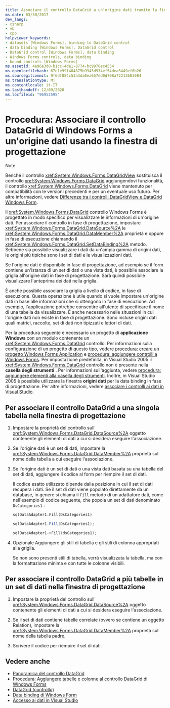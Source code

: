 ```yaml
---
title: Associare il controllo DataGrid a un'origine dati tramite la finestra di progettazione
ms.date: 03/30/2017
dev_langs:
- csharp
- vb
- cpp
helpviewer_keywords:
- datasets [Windows Forms], binding to DataGrid control
- data binding [Windows Forms], DataGrid control
- DataGrid control [Windows Forms], data binding
- Windows Forms controls, data binding
- bound controls [Windows Forms]
ms.assetid: 4e96e3d0-b1cc-4de1-8774-bc9970ec4554
ms.openlocfilehash: 67e1e99f404875b9945d934ef54dea3449ef6b26
ms.sourcegitcommit: 9f6df084c53a3da0ea657ed0d708a72213683084
ms.translationtype: MT
ms.contentlocale: it-IT
ms.lasthandoff: 12/09/2020
ms.locfileid: "96952595"
---
```

# <a name="how-to-bind-the-windows-forms-datagrid-control-to-a-data-source-using-the-designer"></a>Procedura: Associare il controllo DataGrid di Windows Forms a un'origine dati usando la finestra di progettazione

> [!NOTE]
> Benché il controllo <xref:System.Windows.Forms.DataGridView> sostituisca il controllo <xref:System.Windows.Forms.DataGrid> aggiungendovi funzionalità, il controllo <xref:System.Windows.Forms.DataGrid> viene mantenuto per compatibilità con le versioni precedenti e per un eventuale uso futuro. Per altre informazioni, vedere [Differenze tra i controlli DataGridView e DataGrid Windows Form](differences-between-the-windows-forms-datagridview-and-datagrid-controls.md).

 Il <xref:System.Windows.Forms.DataGrid> controllo Windows Forms è progettato in modo specifico per visualizzare le informazioni di un'origine dati. Per associare il controllo in fase di progettazione, impostare <xref:System.Windows.Forms.DataGrid.DataSource%2A> le <xref:System.Windows.Forms.DataGrid.DataMember%2A> proprietà e oppure in fase di esecuzione chiamando il <xref:System.Windows.Forms.DataGrid.SetDataBinding%2A> metodo. Sebbene sia possibile visualizzare i dati da un'ampia gamma di origini dati, le origini più tipiche sono i set di dati e le visualizzazioni dati.

 Se l'origine dati è disponibile in fase di progettazione, ad esempio se il form contiene un'istanza di un set di dati o una vista dati, è possibile associare la griglia all'origine dati in fase di progettazione. Sarà quindi possibile visualizzare l'anteprima dei dati nella griglia.

 È anche possibile associare la griglia a livello di codice, in fase di esecuzione. Questa operazione è utile quando si vuole impostare un'origine dati in base alle informazioni che si ottengono in fase di esecuzione. Ad esempio, l'applicazione potrebbe consentire all'utente di specificare il nome di una tabella da visualizzare. È anche necessario nelle situazioni in cui l'origine dati non esiste in fase di progettazione. Sono incluse origini dati quali matrici, raccolte, set di dati non tipizzati e lettori di dati.

 Per la procedura seguente è necessario un progetto di **applicazione Windows** con un modulo contenente un <xref:System.Windows.Forms.DataGrid> controllo. Per informazioni sulla configurazione di un progetto di questo tipo, vedere [procedura: creare un progetto Windows Forms Application](/visualstudio/ide/step-1-create-a-windows-forms-application-project) e [procedura: aggiungere controlli a Windows Forms](how-to-add-controls-to-windows-forms.md). Per impostazione predefinita, in Visual Studio 2005 il <xref:System.Windows.Forms.DataGrid> controllo non è presente nella **casella degli strumenti** . Per informazioni sull'aggiunta, vedere [procedura: aggiungere elementi alla casella degli strumenti](/previous-versions/visualstudio/visual-studio-2010/ms165355(v=vs.100)). Inoltre, in Visual Studio 2005 è possibile utilizzare la finestra **origini dati** per la data binding in fase di progettazione. Per altre informazioni, vedere [associare i controlli ai dati in Visual Studio](/visualstudio/data-tools/bind-controls-to-data-in-visual-studio).

## <a name="to-data-bind-the-datagrid-control-to-a-single-table-in-the-designer"></a>Per associare il controllo DataGrid a una singola tabella nella finestra di progettazione

1. Impostare la proprietà del controllo sull' <xref:System.Windows.Forms.DataGrid.DataSource%2A> oggetto contenente gli elementi di dati a cui si desidera eseguire l'associazione.

2. Se l'origine dati è un set di dati, impostare la <xref:System.Windows.Forms.DataGrid.DataMember%2A> proprietà sul nome della tabella a cui eseguire l'associazione.

3. Se l'origine dati è un set di dati o una vista dati basata su una tabella del set di dati, aggiungere il codice al form per riempire il set di dati.

     Il codice esatto utilizzato dipende dalla posizione in cui il set di dati recupera i dati. Se il set di dati viene popolato direttamente da un database, in genere si chiama il `Fill` metodo di un adattatore dati, come nell'esempio di codice seguente, che popola un set di dati denominato `DsCategories1` :

    ```vb
    sqlDataAdapter1.Fill(DsCategories1)
    ```

    ```csharp
    sqlDataAdapter1.Fill(DsCategories1);
    ```

    ```cpp
    sqlDataAdapter1->Fill(dsCategories1);
    ```

4. Opzionale Aggiungere gli stili di tabella e gli stili di colonna appropriati alla griglia.

     Se non sono presenti stili di tabella, verrà visualizzata la tabella, ma con la formattazione minima e con tutte le colonne visibili.

## <a name="to-data-bind-the-datagrid-control-to-multiple-tables-in-a-dataset-in-the-designer"></a>Per associare il controllo DataGrid a più tabelle in un set di dati nella finestra di progettazione

1. Impostare la proprietà del controllo sull' <xref:System.Windows.Forms.DataGrid.DataSource%2A> oggetto contenente gli elementi di dati a cui si desidera eseguire l'associazione.

2. Se il set di dati contiene tabelle correlate (ovvero se contiene un oggetto Relation), impostare la <xref:System.Windows.Forms.DataGrid.DataMember%2A> proprietà sul nome della tabella padre.

3. Scrivere il codice per riempire il set di dati.

## <a name="see-also"></a>Vedere anche

- [Panoramica del controllo DataGrid](datagrid-control-overview-windows-forms.md)
- [Procedura: Aggiungere tabelle e colonne al controllo DataGrid di Windows Forms](how-to-add-tables-and-columns-to-the-windows-forms-datagrid-control.md)
- [DataGrid (controllo)](datagrid-control-windows-forms.md)
- [Data binding di Windows Form](../windows-forms-data-binding.md)
- [Accesso ai dati in Visual Studio](/visualstudio/data-tools/accessing-data-in-visual-studio)
